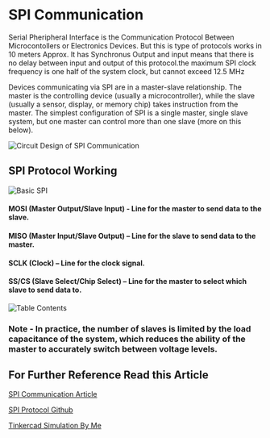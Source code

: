 
# SPI Communication

Serial Pheripheral Interface is the Communication Protocol Between Microcontollers or Electronics Devices.
But this is type of protocols works in 10 meters Approx. It has Synchronus Output and input means that there is no delay between input and output of this protocol.the maximum SPI clock frequency is one half of the system clock, but cannot exceed 12.5 MHz

Devices communicating via SPI are in a master-slave relationship. The master is the controlling device (usually a microcontroller), while the slave (usually a sensor, display, or memory chip) takes instruction from the master. The simplest configuration of SPI is a single master, single slave system, but one master can control more than one slave (more on this below).






![Circuit Design of SPI Communication](https://user-images.githubusercontent.com/88238469/195983039-52acc049-0919-4ae2-8331-b77973530d80.PNG)




## SPI Protocol Working


![Basic SPI](https://user-images.githubusercontent.com/88238469/195983101-016dcea4-923e-4dff-8fec-177cc040e8e2.PNG)


#### MOSI (Master Output/Slave Input) - Line for the master to send data to the slave.

#### MISO (Master Input/Slave Output) – Line for the slave to send data to the master.

#### SCLK (Clock) – Line for the clock signal.

#### SS/CS (Slave Select/Chip Select) – Line for the master to select which slave to send data to.

![Table Contents](https://user-images.githubusercontent.com/88238469/195983108-44cd2cf6-361e-4daf-90ca-3090377160ea.PNG)

### Note  - In practice, the number of slaves is limited by the load capacitance of the system, which reduces the ability of the master to accurately switch between voltage levels.

## For Further Reference Read this Article

[SPI Communication Article](https://www.circuitbasics.com/basics-of-the-spi-communication-protocol/)

[SPI Protocol Github](https://github.com/topics/spi-protocol)

[Tinkercad Simulation By Me](https://www.tinkercad.com/embed/65kXH2V4Sst)
